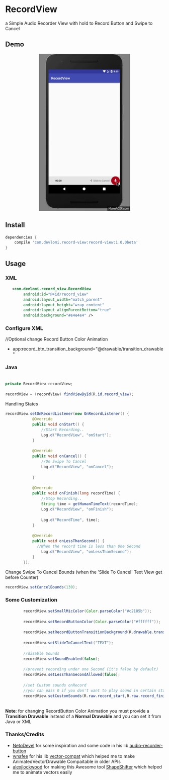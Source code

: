 # RecordView
a Simple Audio Recorder View with hold to Record Button and Swipe to Cancel


## Demo
<p align="center">
  <img src="etc/demo.gif" height="500" alt="demo image" />
</p>




## Install
```gradle
dependencies {
    compile 'com.devlomi.record-view:record-view:1.0.0beta'
}
```


## Usage

### XML

```xml
   <com.devlomi.record_view.RecordView
        android:id="@+id/record_view"
        android:layout_width="match_parent"
        android:layout_height="wrap_content"
        android:layout_alignParentBottom="true"
        android:background="#e4e4e4" />
```
### Configure XML
//Optional change Record Button Color Animation 
* app:record_btn_transition_background="@drawable/transition_drawable"

### Java

```java

private RecordView recordView;

recordView = (recordView) findViewById(R.id.record_view);
```

Handling States

```java
recordView.setOnRecordListener(new OnRecordListener() {
            @Override
            public void onStart() {
                //Start Recording..
                Log.d("RecordView", "onStart");
            }

            @Override
            public void onCancel() {
                //On Swipe To Cancel
                Log.d("RecordView", "onCancel");

            }

            @Override
            public void onFinish(long recordTime) {
                //Stop Recording..
                String time = getHumanTimeText(recordTime);
                Log.d("RecordView", "onFinish");

                Log.d("RecordTime", time);
            }

            @Override
            public void onLessThanSecond() {
              //When the record time is less than One Second
                Log.d("RecordView", "onLessThanSecond");
            }
        });

```

Change Swipe To Cancel Bounds (when the 'Slide To Cancel' Text View get before Counter)

```java
recordView.setCancelBounds(130);
```

### Some Customization

```java
        recordView.setSmallMicColor(Color.parseColor("#c2185b"));

        recordView.setRecordButtonColor(Color.parseColor("#ffffff"));

        recordView.setRecordButtonTransitionBackground(R.drawable.transition_drawable);

        recordView.setSlideToCancelText("TEXT");

        //disable Sounds
        recordView.setSoundEnabled(false);

        //prevent recording under one Second (it's false by default)
        recordView.setLessThanSecondAllowed(false);
    
        //set Custom sounds onRecord 
        //you can pass 0 if you don't want to play sound in certain state
        recordView.setCustomSounds(R.raw.record_start,R.raw.record_finished,0);



```

**Note**: for changing RecordButton Color Animation you must provide a **Transition Drawable** instead of a **Normal Drawable** and you can set it from Java or XML


### Thanks/Credits
- [NetoDevel](https://github.com/NetoDevel) for some inspiration and some code in his lib [audio-recorder-button](https://github.com/safetysystemtechnology/audio-recorder-button) 
- [wnafee](https://github.com/wnafee) for his lib [vector-compat](https://github.com/wnafee/vector-compat) which helped me to make AnimatedVectorDrawable Compaitable in older APIs
- [alexjlockwood](https://github.com/alexjlockwood) for making this Awesome tool  [ShapeShifter](https://shapeshifter.design/) which helped me to animate vectors easily


